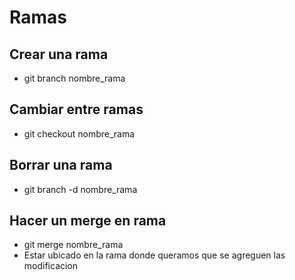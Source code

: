 # Ramas
## Crear una rama
- git branch nombre_rama
## Cambiar entre ramas
- git checkout nombre_rama
## Borrar una rama
- git branch -d nombre_rama
## Hacer un merge en rama
- git merge nombre_rama
- Estar ubicado en la rama donde queramos que se agreguen las modificacion
